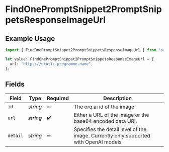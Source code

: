 # FindOnePromptSnippet2PromptSnippetsResponseImageUrl

## Example Usage

```typescript
import { FindOnePromptSnippet2PromptSnippetsResponseImageUrl } from "orq-poc-typescript-multi-env-version/models/operations";

let value: FindOnePromptSnippet2PromptSnippetsResponseImageUrl = {
  url: "https://exotic-programme.name",
};
```

## Fields

| Field                                                                                | Type                                                                                 | Required                                                                             | Description                                                                          |
| ------------------------------------------------------------------------------------ | ------------------------------------------------------------------------------------ | ------------------------------------------------------------------------------------ | ------------------------------------------------------------------------------------ |
| `id`                                                                                 | *string*                                                                             | :heavy_minus_sign:                                                                   | The orq.ai id of the image                                                           |
| `url`                                                                                | *string*                                                                             | :heavy_check_mark:                                                                   | Either a URL of the image or the base64 encoded data URI.                            |
| `detail`                                                                             | *string*                                                                             | :heavy_minus_sign:                                                                   | Specifies the detail level of the image. Currently only supported with OpenAI models |